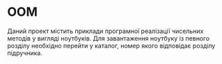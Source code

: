 # OOM
Даний проект містить приклади програмної реалізації чисельних методів у вигляді ноутбуків. Для завантаження ноутбуку із певного розділу необхідно перейти у каталог, номер якого відповідає розділу підручника. 
